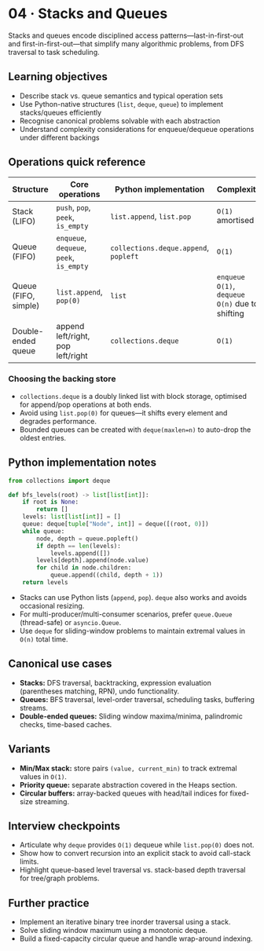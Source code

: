 # 04 · Stacks and Queues

Stacks and queues encode disciplined access patterns—last-in-first-out and first-in-first-out—that simplify many algorithmic problems, from DFS traversal to task scheduling.

## Learning objectives
- Describe stack vs. queue semantics and typical operation sets
- Use Python-native structures (`list`, `deque`, `queue`) to implement stacks/queues efficiently
- Recognise canonical problems solvable with each abstraction
- Understand complexity considerations for enqueue/dequeue operations under different backings

## Operations quick reference

| Structure | Core operations | Python implementation | Complexity |
| --- | --- | --- | --- |
| Stack (LIFO) | `push`, `pop`, `peek`, `is_empty` | `list.append`, `list.pop` | `O(1)` amortised |
| Queue (FIFO) | `enqueue`, `dequeue`, `peek`, `is_empty` | `collections.deque.append`, `popleft` | `O(1)` |
| Queue (FIFO, simple) | `list.append`, `pop(0)` | `list` | `enqueue O(1)`, `dequeue O(n)` due to shifting |
| Double-ended queue | append left/right, pop left/right | `collections.deque` | `O(1)` |

### Choosing the backing store
- `collections.deque` is a doubly linked list with block storage, optimised for append/pop operations at both ends.
- Avoid using `list.pop(0)` for queues—it shifts every element and degrades performance.
- Bounded queues can be created with `deque(maxlen=n)` to auto-drop the oldest entries.

## Python implementation notes

```python
from collections import deque

def bfs_levels(root) -> list[list[int]]:
    if root is None:
        return []
    levels: list[list[int]] = []
    queue: deque[tuple["Node", int]] = deque([(root, 0)])
    while queue:
        node, depth = queue.popleft()
        if depth == len(levels):
            levels.append([])
        levels[depth].append(node.value)
        for child in node.children:
            queue.append((child, depth + 1))
    return levels
```

- Stacks can use Python lists (`append`, `pop`). `deque` also works and avoids occasional resizing.
- For multi-producer/multi-consumer scenarios, prefer `queue.Queue` (thread-safe) or `asyncio.Queue`.
- Use `deque` for sliding-window problems to maintain extremal values in `O(n)` total time.

## Canonical use cases
- **Stacks:** DFS traversal, backtracking, expression evaluation (parentheses matching, RPN), undo functionality.
- **Queues:** BFS traversal, level-order traversal, scheduling tasks, buffering streams.
- **Double-ended queues:** Sliding window maxima/minima, palindromic checks, time-based caches.

## Variants
- **Min/Max stack:** store pairs `(value, current_min)` to track extremal values in `O(1)`.
- **Priority queue:** separate abstraction covered in the Heaps section.
- **Circular buffers:** array-backed queues with head/tail indices for fixed-size streaming.

## Interview checkpoints
- Articulate why `deque` provides `O(1)` dequeue while `list.pop(0)` does not.
- Show how to convert recursion into an explicit stack to avoid call-stack limits.
- Highlight queue-based level traversal vs. stack-based depth traversal for tree/graph problems.

## Further practice
- Implement an iterative binary tree inorder traversal using a stack.
- Solve sliding window maximum using a monotonic deque.
- Build a fixed-capacity circular queue and handle wrap-around indexing.
